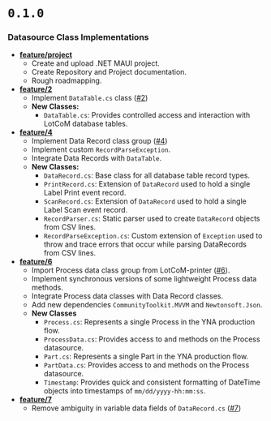 
# `0.1.0`
### Datasource Class Implementations
- **[feature/project](https://github.com/LotCoM/LotCoM-client/pull/1)**
  - Create and upload .NET MAUI project.
  - Create Repository and Project documentation.
  - Rough roadmapping.
- **[feature/2](https://github.com/LotCoM/LotCoM-client/pull/3)**
  - Implement `DataTable.cs` class ([#2](https://github.com/LotCoM/LotCoM-client/issues/2))
  - **New Classes:**
    - `DataTable.cs`: Provides controlled access and interaction with LotCoM database tables.
- **[feature/4](https://github.com/LotCoM/LotCoM-client/pull/5)**
  - Implement Data Record class group ([#4](https://github.com/LotCoM/LotCoM-client/issues/4))
  - Implement custom `RecordParseException`.
  - Integrate Data Records with `DataTable`.
  - **New Classes:**
    - `DataRecord.cs`: Base class for all database table record types.
    - `PrintRecord.cs`: Extension of `DataRecord` used to hold a single Label Print event record.
    - `ScanRecord.cs`: Extension of `DataRecord` used to hold a single Label Scan event record.
    - `RecordParser.cs`: Static parser used to create `DataRecord` objects from CSV lines.
    - `RecordParseException.cs`: Custom extension of `Exception` used to throw and trace errors that occur while parsing DataRecords from CSV lines.
- **[feature/6](https://github.com/LotCoM/LotCoM-client/pull/8)**
  - Import Process data class group from LotCoM-printer ([#6](https://github.com/LotCoM/LotCoM-client/issues/6)).
  - Implement synchronous versions of some lightweight Process data methods.
  - Integrate Process data classes with Data Record classes.
  - Add new dependencies `CommunityToolkit.MVVM` and `Newtonsoft.Json`.
  - **New Classes**
    - `Process.cs`: Represents a single Process in the YNA production flow.
    - `ProcessData.cs`: Provides access to and methods on the Process datasource.
    - `Part.cs`: Represents a single Part in the YNA production flow.
    - `PartData.cs`: Provides access to and methods on the Process datasource.
    - `Timestamp`: Provides quick and consistent formatting of DateTime objects into timestamps of `mm/dd/yyyy-hh:mm:ss`.
- **[feature/7](https://github.com/LotCoM/LotCoM-client/pull/9)**
  - Remove ambiguity in variable data fields of `DataRecord.cs` ([#7](https://github.com/LotCoM/LotCoM-client/issues/7))